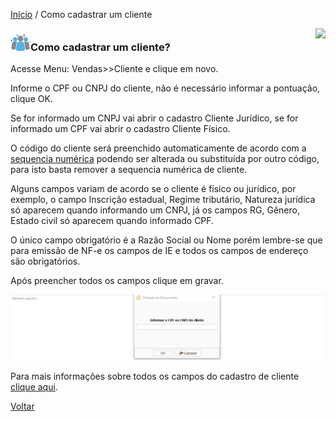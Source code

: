 [Início](index.md) / Como cadastrar um cliente

<a href="http://docs.continentenuvem.com.br/dicas.html#dicas"><img align="right" src="http://docs.continentenuvem.com.br/images/dicas.png"></a>



### ![](images/cliente_32x32.png)Como cadastrar um cliente?

Acesse Menu: Vendas>>Cliente e clique em novo.

Informe o CPF ou CNPJ do cliente, não é necessário informar a pontuação, clique OK.

Se for informado um CNPJ vai abrir o cadastro Cliente Jurídico, se  for informado um CPF vai abrir o cadastro Cliente Físico.

O código do cliente será preenchido automaticamente de acordo com a [sequencia numérica](sistema_sequencia_numerica.md) podendo ser alterada ou substituída por outro código, para isto basta remover a sequencia numérica de cliente.

Alguns campos variam de acordo se o cliente é físico ou jurídico, por exemplo, o campo Inscrição estadual, Regime tributário, Natureza jurídica só aparecem quando informando um CNPJ, já os campos RG, Gênero, Estado civil só aparecem quando informado CPF.

O único campo obrigatório é a Razão Social ou Nome porém lembre-se que para emissão de NF-e os campos de IE e todos os campos de endereço são obrigatórios.

Após preencher todos os campos clique em gravar.

![](images/como_fazer_cadastro_clientepf.gif)

Para mais informações sobre todos os campos do cadastro de cliente [clique aqui](vendas_cliente,md).

[Voltar](index.md)

